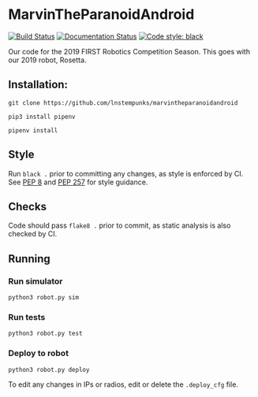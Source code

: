 # MarvinTheParanoidAndroid

[![Build Status](https://travis-ci.org/lnstempunks/MarvinTheParanoidAndroid.svg?branch=master)](https://travis-ci.org/lnstempunks/MarvinTheParanoidAndroid)
[![Documentation Status](https://readthedocs.org/projects/marvintheparanoidandroid/badge/?version=latest)](https://marvintheparanoidandroid.readthedocs.io/en/latest/?badge=latest)
[![Code style: black](https://img.shields.io/badge/code%20style-black-000000.svg)](https://github.com/ambv/black)

Our code for the 2019 FIRST Robotics Competition Season. This goes with our 2019 robot, Rosetta.



## Installation: 

```git clone https://github.com/lnstempunks/marvintheparanoidandroid```

```pip3 install pipenv```

```pipenv install```

## Style

Run ```black .``` prior to committing any changes, as style is enforced by CI.
See [PEP 8](https://www.python.org/dev/peps/pep-0008/) and [PEP 257](https://www.python.org/dev/peps/pep-0257/) for style guidance.

## Checks

Code should pass ```flake8 .``` prior to commit, as static analysis is also checked by CI.

## Running

### Run simulator
```python3 robot.py sim```
### Run tests
```python3 robot.py test```
### Deploy to robot
```python3 robot.py deploy```

To edit any changes in IPs or radios, edit or delete the ```.deploy_cfg``` file.
